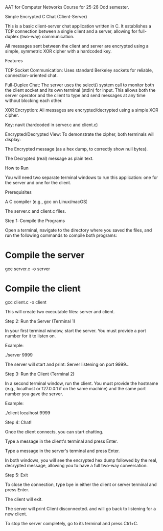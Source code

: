 AAT for Computer Networks Course for 25-26 Odd semester.


Simple Encrypted C Chat (Client-Server)

This is a basic client-server chat application written in C. It establishes a TCP connection between a single client and a server, allowing for full-duplex (two-way) communication.

All messages sent between the client and server are encrypted using a simple, symmetric XOR cipher with a hardcoded key.

Features

TCP Socket Communication: Uses standard Berkeley sockets for reliable, connection-oriented chat.

Full-Duplex Chat: The server uses the select() system call to monitor both the client socket and its own terminal (stdin) for input. This allows both the server operator and the client to type and send messages at any time without blocking each other.

XOR Encryption: All messages are encrypted/decrypted using a simple XOR cipher.

Key: navit (hardcoded in server.c and client.c)

Encrypted/Decrypted View: To demonstrate the cipher, both terminals will display:

The Encrypted message (as a hex dump, to correctly show null bytes).

The Decrypted (real) message as plain text.

How to Run

You will need two separate terminal windows to run this application: one for the server and one for the client.

Prerequisites

A C compiler (e.g., gcc on Linux/macOS)

The server.c and client.c files.

Step 1: Compile the Programs

Open a terminal, navigate to the directory where you saved the files, and run the following commands to compile both programs:

# Compile the server
gcc server.c -o server

# Compile the client
gcc client.c -o client


This will create two executable files: server and client.

Step 2: Run the Server (Terminal 1)

In your first terminal window, start the server. You must provide a port number for it to listen on.

Example:

./server 9999


The server will start and print: Server listening on port 9999...

Step 3: Run the Client (Terminal 2)

In a second terminal window, run the client. You must provide the hostname (e.g., localhost or 127.0.0.1 if on the same machine) and the same port number you gave the server.

Example:

./client localhost 9999


Step 4: Chat!

Once the client connects, you can start chatting.

Type a message in the client's terminal and press Enter.

Type a message in the server's terminal and press Enter.

In both windows, you will see the encrypted hex dump followed by the real, decrypted message, allowing you to have a full two-way conversation.

Step 5: Exit

To close the connection, type bye in either the client or server terminal and press Enter.

The client will exit.

The server will print Client disconnected. and will go back to listening for a new client.

To stop the server completely, go to its terminal and press Ctrl+C.
